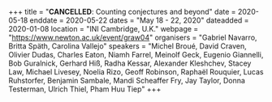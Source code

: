 +++
title = "<b>CANCELLED</b>: Counting conjectures and beyond"
date = 2020-05-18
enddate = 2020-05-22
dates = "May 18 - 22, 2020"
dateadded = 2020-01-08
location = "INI Cambridge, U.K."
webpage = "https://www.newton.ac.uk/event/graw04"
organisers = "Gabriel Navarro, Britta Späth, Carolina Vallejo"
speakers = "Michel Broué, David Craven, Olivier Dudas, Charles Eaton, Niamh Farrel, Meinolf Geck, Eugenio Giannelli, Bob Guralnick, Gerhard Hiß, Radha Kessar, Alexander Kleshchev, Stacey Law, Michael Livesey, Noelia Rizo, Geoff Robinson, Raphaël Rouquier, Lucas Ruhstorfer, Benjamin Sambale, Mandi Scheaffer Fry, Jay Taylor, Donna Testerman, Ulrich Thiel, Pham Huu Tiep"
+++
